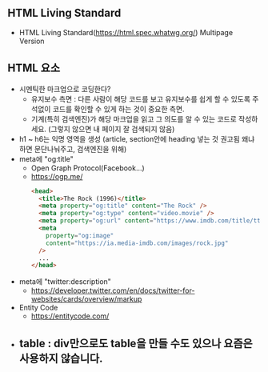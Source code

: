 ## HTML Living Standard

- HTML Living Standard(https://html.spec.whatwg.org/) Multipage Version

## HTML 요소

- 시멘틱한 마크업으로 코딩한다?
  - 유지보수 측면 : 다른 사람이 해당 코드를 보고 유지보수를 쉽게 할 수 있도록 주석없이 코드를 확인할 수 있게 하는 것이 중요한 측면.
  - 기계(특히 검색엔진)가 해당 마크업을 읽고 그 의도를 알 수 있는 코드로 작성하세요. (그렇지 않으면 내 페이지 잘 검색되지 않음)
- h1 ~ h6는 익명 영역을 생성 (article, section안에 heading 넣는 것 권고됨 왜냐하면 문단나눠주고, 검색엔진을 위해)
- meta에 "og:title"
  - Open Graph Protocol(Facebook...)
  - https://ogp.me/
    ```html
    <head>
      <title>The Rock (1996)</title>
      <meta property="og:title" content="The Rock" />
      <meta property="og:type" content="video.movie" />
      <meta property="og:url" content="https://www.imdb.com/title/tt0117500/" />
      <meta
        property="og:image"
        content="https://ia.media-imdb.com/images/rock.jpg"
      />
      ...
    </head>
    ```
- meta에 "twitter:description"
  - https://developer.twitter.com/en/docs/twitter-for-websites/cards/overview/markup
- Entity Code
  - https://entitycode.com/
- table : div만으로도 table을 만들 수도 있으나 요즘은 사용하지 않습니다.
  -
